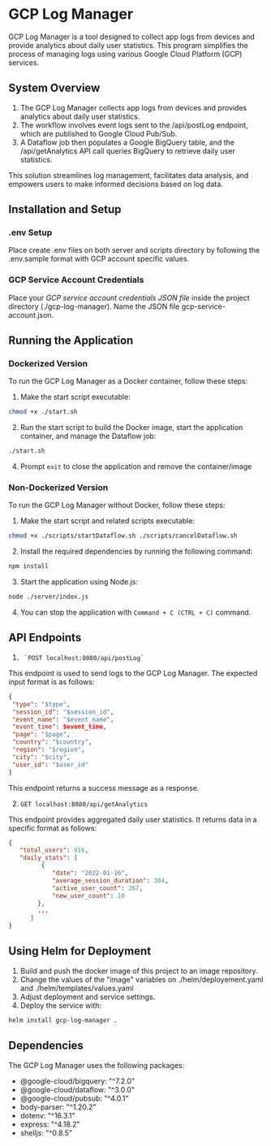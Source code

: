 # GCP Log Manager

GCP Log Manager is a tool designed to collect app logs from devices and provide analytics about daily user statistics. This program simplifies the process of managing logs using various Google Cloud Platform (GCP) services.

## System Overview

1. The GCP Log Manager collects app logs from devices and provides analytics about daily user statistics.
2. The workflow involves event logs sent to the /api/postLog endpoint, which are published to Google Cloud Pub/Sub.
3. A Dataflow job then populates a Google BigQuery table, and the /api/getAnalytics API call queries BigQuery to retrieve daily user statistics.

This solution streamlines log management, facilitates data analysis, and empowers users to make informed decisions based on log data.

## Installation and Setup

### .env Setup

Place create .env files on both server and scripts directory by following the .env.sample format with GCP account specific values.

### GCP Service Account Credentials

Place your _GCP service account credentials JSON file_ inside the project directory (./gcp-log-manager).
Name the JSON file gcp-service-account.json.

## Running the Application

### Dockerized Version

To run the GCP Log Manager as a Docker container, follow these steps:

1. Make the start script executable:

```sh
chmod +x ./start.sh
```

2. Run the start script to build the Docker image, start the application container, and manage the Dataflow job:

```sh
./start.sh
```

4. Prompt `exit` to close the application and remove the container/image

### Non-Dockerized Version

To run the GCP Log Manager without Docker, follow these steps:

1. Make the start script and related scripts executable:

```sh
chmod +x ./scripts/startDataflow.sh ./scripts/cancelDataflow.sh
```

2. Install the required dependencies by running the following command:

```sh
npm install
```

3. Start the application using Node.js:

```sh
node ./server/index.js
```

4. You can stop the application with `Command + C (CTRL + C)` command.

## API Endpoints

1.      `POST localhost:8080/api/postLog`

This endpoint is used to send logs to the GCP Log Manager. The expected input format is as follows:

```json
{
 "type": "$type",
 "session_id": "$session_id",
 "event_name": "$event_name",
 "event_time": $event_time,
 "page": "$page",
 "country": "$country",
 "region": "$region",
 "city": "$city",
 "user_id": "$user_id"
}
```

This endpoint returns a success message as a response.

2. `GET localhost:8080/api/getAnalytics`

This endpoint provides aggregated daily user statistics. It returns data in a specific format as follows:

```json
{
   "total_users": 916,
   "daily_stats": [
         {
            "date": "2022-01-16",
            "average_session_duration": 304,
            "active_user_count": 267,
            "new_user_count": 10
        },
        ...
      ]
}
```

## Using Helm for Deployment

1. Build and push the docker image of this project to an image repository.
2. Change the values of the "image" variables on ./helm/deployement.yaml and ./helm/templates/values.yaml
3. Adjust deployment and service settings.
4. Deploy the service with:

```sh
helm install gcp-log-manager .
```

## Dependencies

The GCP Log Manager uses the following packages:

- @google-cloud/bigquery: "^7.2.0"
- @google-cloud/dataflow: "^3.0.0"
- @google-cloud/pubsub: "^4.0.1"
- body-parser: "^1.20.2"
- dotenv: "^16.3.1"
- express: "^4.18.2"
- shelljs: "^0.8.5"
